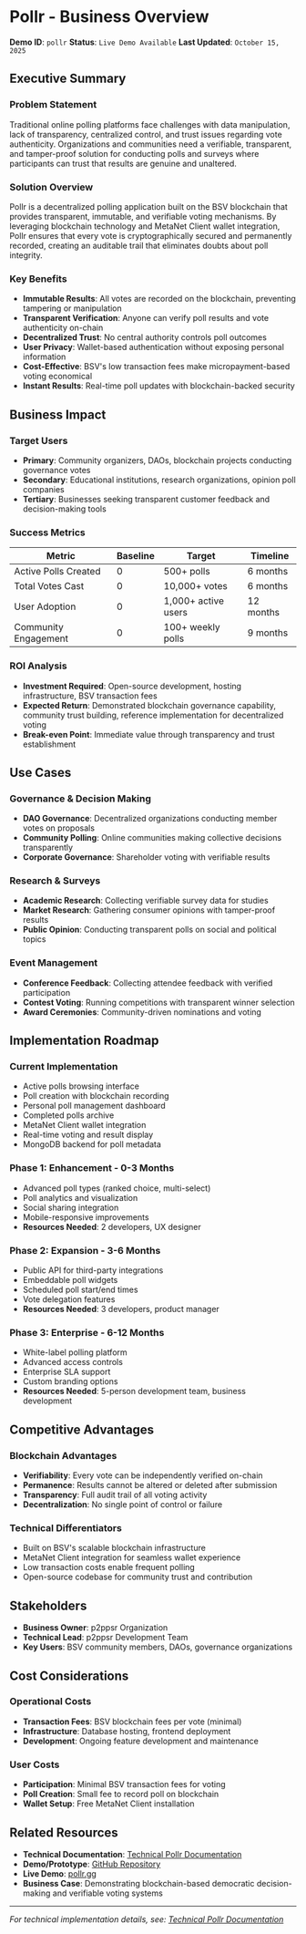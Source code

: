 # Pollr - Business Overview

**Demo ID**: `pollr`
**Status**: `Live Demo Available`
**Last Updated**: `October 15, 2025`

## Executive Summary

### Problem Statement
Traditional online polling platforms face challenges with data manipulation, lack of transparency, centralized control, and trust issues regarding vote authenticity. Organizations and communities need a verifiable, transparent, and tamper-proof solution for conducting polls and surveys where participants can trust that results are genuine and unaltered.

### Solution Overview
Pollr is a decentralized polling application built on the BSV blockchain that provides transparent, immutable, and verifiable voting mechanisms. By leveraging blockchain technology and MetaNet Client wallet integration, Pollr ensures that every vote is cryptographically secured and permanently recorded, creating an auditable trail that eliminates doubts about poll integrity.

### Key Benefits
- **Immutable Results**: All votes are recorded on the blockchain, preventing tampering or manipulation
- **Transparent Verification**: Anyone can verify poll results and vote authenticity on-chain
- **Decentralized Trust**: No central authority controls poll outcomes
- **User Privacy**: Wallet-based authentication without exposing personal information
- **Cost-Effective**: BSV's low transaction fees make micropayment-based voting economical
- **Instant Results**: Real-time poll updates with blockchain-backed security

## Business Impact

### Target Users
- **Primary**: Community organizers, DAOs, blockchain projects conducting governance votes
- **Secondary**: Educational institutions, research organizations, opinion poll companies
- **Tertiary**: Businesses seeking transparent customer feedback and decision-making tools

### Success Metrics
| Metric | Baseline | Target | Timeline |
|--------|----------|---------|----------|
| Active Polls Created | 0 | 500+ polls | 6 months |
| Total Votes Cast | 0 | 10,000+ votes | 6 months |
| User Adoption | 0 | 1,000+ active users | 12 months |
| Community Engagement | 0 | 100+ weekly polls | 9 months |

### ROI Analysis
- **Investment Required**: Open-source development, hosting infrastructure, BSV transaction fees
- **Expected Return**: Demonstrated blockchain governance capability, community trust building, reference implementation for decentralized voting
- **Break-even Point**: Immediate value through transparency and trust establishment

## Use Cases

### Governance & Decision Making
- **DAO Governance**: Decentralized organizations conducting member votes on proposals
- **Community Polling**: Online communities making collective decisions transparently
- **Corporate Governance**: Shareholder voting with verifiable results

### Research & Surveys
- **Academic Research**: Collecting verifiable survey data for studies
- **Market Research**: Gathering consumer opinions with tamper-proof results
- **Public Opinion**: Conducting transparent polls on social and political topics

### Event Management
- **Conference Feedback**: Collecting attendee feedback with verified participation
- **Contest Voting**: Running competitions with transparent winner selection
- **Award Ceremonies**: Community-driven nominations and voting

## Implementation Roadmap

### Current Implementation
- Active polls browsing interface
- Poll creation with blockchain recording
- Personal poll management dashboard
- Completed polls archive
- MetaNet Client wallet integration
- Real-time voting and result display
- MongoDB backend for poll metadata

### Phase 1: Enhancement - 0-3 Months
- Advanced poll types (ranked choice, multi-select)
- Poll analytics and visualization
- Social sharing integration
- Mobile-responsive improvements
- **Resources Needed**: 2 developers, UX designer

### Phase 2: Expansion - 3-6 Months
- Public API for third-party integrations
- Embeddable poll widgets
- Scheduled poll start/end times
- Vote delegation features
- **Resources Needed**: 3 developers, product manager

### Phase 3: Enterprise - 6-12 Months
- White-label polling platform
- Advanced access controls
- Enterprise SLA support
- Custom branding options
- **Resources Needed**: 5-person development team, business development

## Competitive Advantages

### Blockchain Advantages
- **Verifiability**: Every vote can be independently verified on-chain
- **Permanence**: Results cannot be altered or deleted after submission
- **Transparency**: Full audit trail of all voting activity
- **Decentralization**: No single point of control or failure

### Technical Differentiators
- Built on BSV's scalable blockchain infrastructure
- MetaNet Client integration for seamless wallet experience
- Low transaction costs enable frequent polling
- Open-source codebase for community trust and contribution

## Stakeholders

- **Business Owner**: p2ppsr Organization
- **Technical Lead**: p2ppsr Development Team
- **Key Users**: BSV community members, DAOs, governance organizations

## Cost Considerations

### Operational Costs
- **Transaction Fees**: BSV blockchain fees per vote (minimal)
- **Infrastructure**: Database hosting, frontend deployment
- **Development**: Ongoing feature development and maintenance

### User Costs
- **Participation**: Minimal BSV transaction fees for voting
- **Poll Creation**: Small fee to record poll on blockchain
- **Wallet Setup**: Free MetaNet Client installation

## Related Resources

- **Technical Documentation**: [Technical Pollr Documentation](./technical-pollr.md)
- **Demo/Prototype**: [GitHub Repository](https://github.com/p2ppsr/Pollr)
- **Live Demo**: [pollr.gg](https://pollr.gg/)
- **Business Case**: Demonstrating blockchain-based democratic decision-making and verifiable voting systems

---
*For technical implementation details, see: [Technical Pollr Documentation](./technical-pollr.md)*
